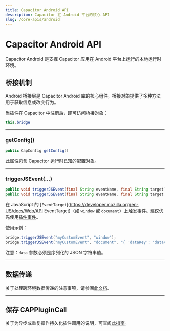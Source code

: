 ```yaml
---
title: Capacitor Android API
description: Capacitor 在 Android 平台的核心 API
slug: /core-apis/android
---
```


# Capacitor Android API

Capacitor Android 是支撑 Capacitor 应用在 Android 平台上运行的本地运行时环境。

## 桥接机制

Android 桥接层是 Capacitor Android 库的核心组件。桥接对象提供了多种方法用于获取信息或改变行为。

当插件在 Capacitor 中注册后，即可访问桥接对象：

```java
this.bridge
```

---

### getConfig()

```java
public CapConfig getConfig()
```

此属性包含 Capacitor 运行时已知的配置对象。

---

### triggerJSEvent(...)

```java
public void triggerJSEvent(final String eventName, final String target)
public void triggerJSEvent(final String eventName, final String target, final String data)
```

在 JavaScript 的 [`EventTarget`](https://developer.mozilla.org/en-US/docs/Web/API EventTarget)（如 `window` 或 `document`）上触发事件。建议优先使用[插件事件](/plugins/creating-plugins/android-guide.md#plugin-events)。

使用示例：

```java
bridge.triggerJSEvent("myCustomEvent", "window");
bridge.triggerJSEvent("myCustomEvent", "document", "{ 'dataKey': 'dataValue' }");
```

注意：`data` 参数必须是序列化的 JSON 字符串值。

---

## 数据传递

关于处理跨环境数据传递的注意事项，请参阅[此文档](/main/reference/core-apis/data-types.md)。

---

## 保存 CAPPluginCall

关于为异步或重复操作持久化插件调用的说明，可查阅[此指南](/main/reference/core-apis/saving-calls.md)。